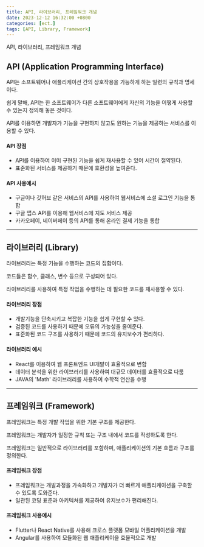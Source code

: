 ```yaml
---
title: API, 라이브러리, 프레임워크 개념
date: 2023-12-12 16:32:00 +0800
categories: [ect.]
tags: [API, Library, Framework]
---
```


API, 라이브러리, 프레임워크 개념

## **API (Application Programming Interface)**

API는 소프트웨어나 애플리케이션 간의 상호작용을 가능하게 하는 일련의 규칙과 명세이다.

쉽게 말해, API는 한 소프트웨어가 다른 소프트웨어에게 자신의 기능을 어떻게 사용할 수 있는지 정의해 놓은 것이다.

API를 이용하면 개발자가 기능을 구현하지 않고도 원하는 기능을 제공하는 서비스를 이용할 수 있다.

#### **API 장점**

- API를 이용하여 이미 구현된 기능을 쉽게 재사용할 수 있어 시간이 절약된다.
- 표준화된 서비스를 제공하기 때문에 호환성을 높여준다.

#### **API 사용예시**

- 구글이나 깃허브 같은 서비스의 API를 사용하여 웹서비스에 소셜 로그인 기능을 통합
- 구글 맵스 API를 이용해 웹서비스에 지도 서비스 제공
- 카카오페이, 네이버페이 등의 API를 통해 온라인 결제 기능을 통합

---

## **라이브러리 (Library)**

라이브러리는 특정 기능을 수행하는 코드의 집합이다.

코드들은 함수, 클래스, 변수 등으로 구성되어 있다.

라이브러리를 사용하여 특정 작업을 수행하는 데 필요한 코드를 재사용할 수 있다.

#### **라이브러리 장점**

- 개발기능을 단축시키고 복잡한 기능을 쉽게 구현할 수 있다.
- 검증된 코드를 사용하기 때문에 오류의 가능성을 줄여준다.
- 표준화된 코드 구조를 사용하기 때문에 코드의 유지보수가 편리하다.

#### **라이브러리 예시**

- React를 이용하여 웹 프론트엔드 UI개발이 효율적으로 변함
- 데이터 분석을 위한 라이브러리를 사용하여 대규모 데이터를 효율적으로 다룸
- JAVA의 'Math' 라이브러리를 사용하여 수학적 연산을 수행

---

## **프레임워크 (Framework)**

프레임워크는 특정 개발 작업을 위한 기본 구조를 제공한다.

프레임워크는 개발자가 일정한 규칙 또는 구조 내에서 코드를 작성하도록 한다.

프레임워크는 일반적으로 라이브러리를 포함하며, 애플리케이션의 기본 흐름과 구조를 정의한다.

#### **프레임워크 장점**

- 프레임워크는 개발과정을 가속화하고 개발자가 더 빠르게 애플리케이션을 구축할 수 있도록 도와준다.
- 일관된 코딩 표준과 아키텍쳐를 제공하여 유지보수가 편리해진다.

#### **프레임워크 사용예시**

- Flutter나 React Native를 사용해 크로스 플랫폼 모바일 어플리케이션을 개발
- Angular를 사용하여 모듈화된 웹 애플리케이을 효율적으로 개발
